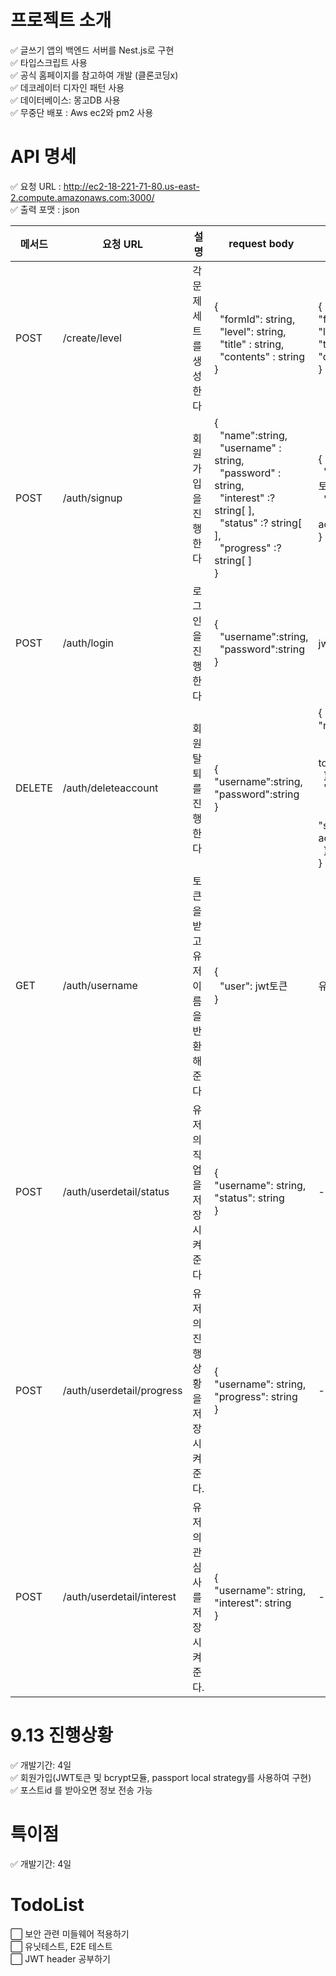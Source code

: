 
# 프로젝트 소개 
✅ 글쓰기 앱의 백엔드 서버를 Nest.js로 구현
<br>
✅ 타입스크립트 사용
<br>
✅ 공식 홈페이지를 참고하여 개발 (클론코딩x) 
<br>
✅ 데코레이터 디자인 패턴 사용
<br>
✅ 데이터베이스: 몽고DB 사용 
<br>
✅ 무중단 배포 : Aws ec2와 pm2 사용 


# API 명세 
✅ 요청 URL : http://ec2-18-221-71-80.us-east-2.compute.amazonaws.com:3000/
<br/>
✅ 출력 포맷 : json 
<table>
<thead>
  <tr>
    <th>메서드</th>
    <th>요청 URL </th>
    <th>설명</th>
    <th>request body</th>
    <th colspan="3">response body</th>
  </tr>
</thead>
<tbody>
  <tr>
    <td rowspan="2">POST</td>
    <td rowspan="2">/create/level</td>
    <td rowspan="2">각 문제 세트를 생성한다 </td>
    <td rowspan="2">{ <br>&nbsp;&nbsp;"formId": string, <br>&nbsp;&nbsp;"level": string, <br>&nbsp;&nbsp;"title" : string, <br>&nbsp;&nbsp;"contents" : string<br>}</td>
    <td colspan="3" rowspan="2">{ <br>  "formId": string, <br>  "level": string, <br>  "title" : string, <br>  "contents" : string<br>}</td>
  </tr>
  <tr>
  </tr>
  <tr>
    <td>POST</td>
    <td>/auth/signup</td>
    <td>회원가입을 진행한다 </td>
    <td>{<br>&nbsp;&nbsp;"name":string,<br>&nbsp;&nbsp;"username" : string, <br>&nbsp;&nbsp;"password" : string, <br>&nbsp;&nbsp;"interest" :? string[ ],<br>&nbsp;&nbsp;"status" :? string[ ],<br>&nbsp;&nbsp;"progress" :? string[ ]<br>} <br></td>
    <td colspan="3">{<br>&nbsp;&nbsp;"access_token": jwt토큰, <br>&nbsp;&nbsp;"statuscode": 200, <br>&nbsp;&nbsp;&nbsp;"message": "User account is created"<br>}</td>
  </tr>
  <tr>
    <td>POST</td>
    <td>/auth/login</td>
    <td>로그인을 진행한다 </td>
    <td>{<br>&nbsp;&nbsp;"username":string, <br>&nbsp;&nbsp;"password":string<br>}</td>
    <td colspan="3">jwt 토큰 </td>
  </tr>
  <tr>
    <td>DELETE</td>
    <td>/auth/deleteaccount</td>
    <td>회원탈퇴를 진행한다 </td>
    <td>{<br>  "username":string, <br>  "password":string<br>}</td>
    <td colspan="3">{<br>  "resultUser":{<br>&nbsp;&nbsp;&nbsp;&nbsp;&nbsp;"statuscode": 200, <br>&nbsp;&nbsp;&nbsp;&nbsp;&nbsp;"message":success to delete account"<br>&nbsp;&nbsp;}, <br>&nbsp;&nbsp;"resultSet" : {<br>&nbsp;&nbsp;&nbsp;&nbsp;&nbsp;&nbsp;"statuscode": 200, <br>&nbsp;&nbsp;&nbsp;&nbsp;&nbsp;&nbsp;"message" "success to delete account"<br>&nbsp;&nbsp;}<br>}&nbsp;&nbsp;&nbsp;</td>
  </tr>
  <tr>
    <td>GET</td>
    <td>/auth/username</td>
    <td>토큰을 받고 유저 이름을 반환해준다 </td>
    <td>{<br>&nbsp;&nbsp;"user": jwt토큰 <br>}</td>
    <td colspan="3">유저이름</td>
  </tr>
  <tr>
    <td>POST</td>
    <td>/auth/userdetail/status</td>
    <td>유저의 직업을 저장시켜준다 </td>
    <td>{ <br>  "username": string, <br>  "status": string <br>}</td>
    <td colspan="3">-</td>
  </tr>
  <tr>
    <td>POST</td>
    <td>/auth/userdetail/progress</td>
    <td>유저의 진행상황을 저장시켜준다. </td>
    <td>{ <br>  "username": string, <br>  "progress": string <br>}</td>
    <td colspan="3">-</td>
  </tr>
  <tr>
    <td rowspan="3">POST</td>
    <td rowspan="3">/auth/userdetail/interest</td>
    <td rowspan="3">유저의 관심사를 저장시켜준다. </td>
    <td rowspan="3">{ <br>  "username": string, <br>  "interest": string <br>}</td>
    <td colspan="3" rowspan="3">-</td>
  </tr>
  <tr>
  </tr>
  <tr>
  </tr>
</tbody>
</table>

# 9.13 진행상황
✅ 개발기간: 4일 
<br>
✅ 회원가입(JWT토큰 및 bcrypt모듈, passport local strategy를 사용하여 구현) 
<br>
✅ 포스트id 를 받아오면 정보 전송 가능 

# 특이점
✅ 개발기간: 4일 

# TodoList 
⬜️ 보안 관련 미들웨어 적용하기 
<br>
⬜️ 유닛테스트, E2E 테스트
<br>
⬜️ JWT header 공부하기 
